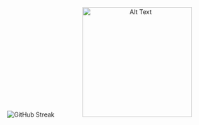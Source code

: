 <div align="center">
  <a>
    <img src="https://streak-stats.demolab.com?user=bgrgv&theme=dark&hide_border=true&border_radius=0&mode=weekly" alt="GitHub Streak">
  </a>
  <span style="padding: 0 30px;"></span>
  <img src="https://i.giphy.com/media/T2bDC7TBZfdJAqNCSh/giphy.webp" alt="Alt Text" height="250">
</div>
